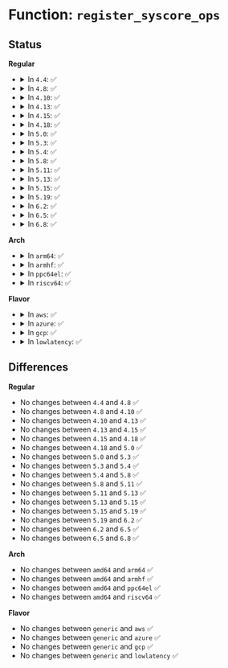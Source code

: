 # Function: <code>register_syscore_ops</code>

## Status
<b>Regular</b>
<ul>
<li>
<details>
<summary>In <code>4.4</code>: ✅</summary>

```c
void register_syscore_ops(struct syscore_ops *ops);
```

**Collision:** Unique Global

**Inline:** No

**Transformation:** False

**Instances:**

```
In drivers/base/syscore.c (ffffffff8154c1d0)
Location: drivers/base/syscore.c:22
Inline: False
Direct callers:
  - arch/x86/events/amd/ibs.c:amd_ibs_init
  - arch/x86/kernel/i8259.c:i8259A_init_ops
  - arch/x86/kernel/i8237.c:i8237A_init_ops
  - arch/x86/kernel/cpu/common.c:init_cpu_syscore
  - arch/x86/kernel/cpu/mcheck/mce.c:mcheck_init_device
  - arch/x86/kernel/cpu/microcode/core.c:microcode_init
  - arch/x86/kernel/apic/apic.c:init_lapic_sysfs
  - arch/x86/kernel/apic/io_apic.c:ioapic_init_ops
  - arch/x86/kernel/amd_gart_64.c:gart_iommu_init
  - kernel/irq/generic-chip.c:irq_gc_init_ops
  - kernel/irq/pm.c:irq_pm_init_ops
  - kernel/time/timekeeping.c:timekeeping_init_ops
  - drivers/acpi/pci_link.c:acpi_pci_link_init
  - drivers/acpi/processor_idle.c:acpi_processor_syscore_init
  - drivers/iommu/amd_iommu_init.c:state_next
  - drivers/iommu/intel-iommu.c:intel_iommu_init
  - drivers/base/firmware_class.c:firmware_class_init
  - drivers/leds/trigger/ledtrig-cpu.c:ledtrig_cpu_init
```
**Symbols:**

```
ffffffff8154c1d0-ffffffff8154c214: register_syscore_ops (STB_GLOBAL)
```
</details>
</li>
<li>
<details>
<summary>In <code>4.8</code>: ✅</summary>

```c
void register_syscore_ops(struct syscore_ops *ops);
```

**Collision:** Unique Global

**Inline:** No

**Transformation:** False

**Instances:**

```
In drivers/base/syscore.c (ffffffff8159dfc0)
Location: drivers/base/syscore.c:22
Inline: False
Direct callers:
  - arch/x86/events/amd/ibs.c:amd_ibs_init
  - arch/x86/kernel/i8259.c:i8259A_init_ops
  - arch/x86/kernel/i8237.c:i8237A_init_ops
  - arch/x86/kernel/cpu/common.c:init_cpu_syscore
  - arch/x86/kernel/cpu/mcheck/mce.c:mcheck_init_device
  - arch/x86/kernel/cpu/microcode/core.c:microcode_init
  - arch/x86/kernel/apic/apic.c:init_lapic_sysfs
  - arch/x86/kernel/apic/io_apic.c:ioapic_init_ops
  - arch/x86/kernel/amd_gart_64.c:gart_iommu_init
  - kernel/irq/generic-chip.c:irq_gc_init_ops
  - kernel/irq/pm.c:irq_pm_init_ops
  - kernel/time/timekeeping.c:timekeeping_init_ops
  - drivers/acpi/sleep.c:acpi_sleep_syscore_init
  - drivers/acpi/pci_link.c:acpi_pci_link_init
  - drivers/iommu/amd_iommu_init.c:state_next
  - drivers/iommu/intel-iommu.c:intel_iommu_init
  - drivers/base/firmware_class.c:firmware_class_init
  - drivers/leds/trigger/ledtrig-cpu.c:ledtrig_cpu_init
```
**Symbols:**

```
ffffffff8159dfc0-ffffffff8159e004: register_syscore_ops (STB_GLOBAL)
```
</details>
</li>
<li>
<details>
<summary>In <code>4.10</code>: ✅</summary>

```c
void register_syscore_ops(struct syscore_ops *ops);
```

**Collision:** Unique Global

**Inline:** No

**Transformation:** False

**Instances:**

```
In drivers/base/syscore.c (ffffffff815cc570)
Location: drivers/base/syscore.c:22
Inline: False
Direct callers:
  - arch/x86/events/amd/ibs.c:amd_ibs_init
  - arch/x86/kernel/i8259.c:i8259A_init_ops
  - arch/x86/kernel/i8237.c:i8237A_init_ops
  - arch/x86/kernel/cpu/common.c:init_cpu_syscore
  - arch/x86/kernel/cpu/mcheck/mce.c:mcheck_init_device
  - arch/x86/kernel/cpu/microcode/core.c:microcode_init
  - arch/x86/kernel/apic/apic.c:init_lapic_sysfs
  - arch/x86/kernel/apic/io_apic.c:ioapic_init_ops
  - arch/x86/kernel/amd_gart_64.c:gart_iommu_init
  - kernel/irq/generic-chip.c:irq_gc_init_ops
  - kernel/irq/pm.c:irq_pm_init_ops
  - kernel/time/timekeeping.c:timekeeping_init_ops
  - drivers/acpi/sleep.c:acpi_sleep_syscore_init
  - drivers/acpi/pci_link.c:acpi_pci_link_init
  - drivers/iommu/amd_iommu_init.c:iommu_go_to_state
  - drivers/iommu/intel-iommu.c:intel_iommu_init
  - drivers/base/firmware_class.c:firmware_class_init
  - drivers/leds/trigger/ledtrig-cpu.c:ledtrig_cpu_init
```
**Symbols:**

```
ffffffff815cc570-ffffffff815cc5b4: register_syscore_ops (STB_GLOBAL)
```
</details>
</li>
<li>
<details>
<summary>In <code>4.13</code>: ✅</summary>

```c
void register_syscore_ops(struct syscore_ops *ops);
```

**Collision:** Unique Global

**Inline:** No

**Transformation:** False

**Instances:**

```
In drivers/base/syscore.c (ffffffff815e1120)
Location: drivers/base/syscore.c:22
Inline: False
Direct callers:
  - arch/x86/events/amd/ibs.c:amd_ibs_init
  - arch/x86/kernel/i8259.c:i8259A_init_ops
  - arch/x86/kernel/i8237.c:i8237A_init_ops
  - arch/x86/kernel/cpu/common.c:init_cpu_syscore
  - arch/x86/kernel/cpu/mcheck/mce.c:mcheck_init_device
  - arch/x86/kernel/cpu/microcode/core.c:microcode_init
  - arch/x86/kernel/apic/apic.c:init_lapic_sysfs
  - arch/x86/kernel/apic/io_apic.c:ioapic_init_ops
  - arch/x86/kernel/amd_gart_64.c:gart_iommu_init
  - kernel/irq/generic-chip.c:irq_gc_init_ops
  - kernel/irq/pm.c:irq_pm_init_ops
  - kernel/time/timekeeping.c:timekeeping_init_ops
  - drivers/acpi/sleep.c:acpi_sleep_init
  - drivers/acpi/pci_link.c:acpi_pci_link_init
  - drivers/iommu/amd_iommu_init.c:iommu_go_to_state
  - drivers/iommu/intel-iommu.c:intel_iommu_init
  - drivers/base/firmware_class.c:firmware_class_init
  - drivers/leds/trigger/ledtrig-cpu.c:ledtrig_cpu_init
```
**Symbols:**

```
ffffffff815e1120-ffffffff815e1164: register_syscore_ops (STB_GLOBAL)
```
</details>
</li>
<li>
<details>
<summary>In <code>4.15</code>: ✅</summary>

```c
void register_syscore_ops(struct syscore_ops *ops);
```

**Collision:** Unique Global

**Inline:** No

**Transformation:** False

**Instances:**

```
In drivers/base/syscore.c (ffffffff81648240)
Location: drivers/base/syscore.c:22
Inline: False
Direct callers:
  - arch/x86/events/amd/ibs.c:amd_ibs_init
  - arch/x86/kernel/i8259.c:i8259A_init_ops
  - arch/x86/kernel/i8237.c:i8237A_init_ops
  - arch/x86/kernel/cpu/common.c:init_cpu_syscore
  - arch/x86/kernel/cpu/mcheck/mce.c:mcheck_init_device
  - arch/x86/kernel/cpu/microcode/core.c:microcode_init
  - arch/x86/kernel/apic/apic.c:init_lapic_sysfs
  - arch/x86/kernel/apic/io_apic.c:ioapic_init_ops
  - arch/x86/kernel/amd_gart_64.c:gart_iommu_init
  - kernel/irq/generic-chip.c:irq_gc_init_ops
  - kernel/irq/pm.c:irq_pm_init_ops
  - kernel/time/timekeeping.c:timekeeping_init_ops
  - drivers/acpi/sleep.c:acpi_sleep_init
  - drivers/acpi/pci_link.c:acpi_pci_link_init
  - drivers/iommu/amd_iommu_init.c:iommu_go_to_state
  - drivers/iommu/intel-iommu.c:intel_iommu_init
  - drivers/base/firmware_class.c:firmware_class_init
  - drivers/leds/trigger/ledtrig-cpu.c:ledtrig_cpu_init
```
**Symbols:**

```
ffffffff81648240-ffffffff81648284: register_syscore_ops (STB_GLOBAL)
```
</details>
</li>
<li>
<details>
<summary>In <code>4.18</code>: ✅</summary>

```c
void register_syscore_ops(struct syscore_ops *ops);
```

**Collision:** Unique Global

**Inline:** No

**Transformation:** False

**Instances:**

```
In drivers/base/syscore.c (ffffffff81683810)
Location: drivers/base/syscore.c:21
Inline: False
Direct callers:
  - arch/x86/events/amd/ibs.c:amd_ibs_init
  - arch/x86/kernel/i8259.c:i8259A_init_ops
  - arch/x86/kernel/i8237.c:i8237A_init_ops
  - arch/x86/kernel/cpu/common.c:init_cpu_syscore
  - arch/x86/kernel/cpu/mcheck/mce.c:mcheck_init_device
  - arch/x86/kernel/cpu/mtrr/mtrr.c:mtrr_init_finialize
  - arch/x86/kernel/cpu/microcode/core.c:microcode_init
  - arch/x86/kernel/apic/apic.c:init_lapic_sysfs
  - arch/x86/kernel/apic/io_apic.c:ioapic_init_ops
  - arch/x86/kernel/amd_gart_64.c:gart_iommu_init
  - kernel/irq/generic-chip.c:irq_gc_init_ops
  - kernel/irq/pm.c:irq_pm_init_ops
  - kernel/time/timekeeping.c:timekeeping_init_ops
  - drivers/acpi/sleep.c:acpi_sleep_init
  - drivers/acpi/pci_link.c:acpi_pci_link_init
  - drivers/xen/xen-acpi-processor.c:xen_acpi_processor_init
  - drivers/iommu/amd_iommu_init.c:iommu_go_to_state
  - drivers/iommu/intel-iommu.c:intel_iommu_init
  - drivers/base/firmware_loader/main.c:firmware_class_init
  - drivers/cpufreq/cpufreq.c:cpufreq_core_init
  - drivers/leds/trigger/ledtrig-cpu.c:ledtrig_cpu_init
```
**Symbols:**

```
ffffffff81683810-ffffffff81683854: register_syscore_ops (STB_GLOBAL)
```
</details>
</li>
<li>
<details>
<summary>In <code>5.0</code>: ✅</summary>

```c
void register_syscore_ops(struct syscore_ops *ops);
```

**Collision:** Unique Global

**Inline:** No

**Transformation:** False

**Instances:**

```
In drivers/base/syscore.c (ffffffff816a34e0)
Location: drivers/base/syscore.c:21
Inline: False
Direct callers:
  - arch/x86/events/amd/ibs.c:amd_ibs_init
  - arch/x86/kernel/i8259.c:i8259A_init_ops
  - arch/x86/kernel/i8237.c:i8237A_init_ops
  - arch/x86/kernel/cpu/common.c:init_cpu_syscore
  - arch/x86/kernel/cpu/mce/core.c:mcheck_init_device
  - arch/x86/kernel/cpu/mtrr/mtrr.c:mtrr_init_finialize
  - arch/x86/kernel/cpu/microcode/core.c:microcode_init
  - arch/x86/kernel/apic/apic.c:init_lapic_sysfs
  - arch/x86/kernel/apic/io_apic.c:ioapic_init_ops
  - arch/x86/kernel/amd_gart_64.c:gart_iommu_init
  - kernel/irq/generic-chip.c:irq_gc_init_ops
  - kernel/irq/pm.c:irq_pm_init_ops
  - kernel/time/timekeeping.c:timekeeping_init_ops
  - drivers/acpi/sleep.c:acpi_sleep_init
  - drivers/acpi/pci_link.c:acpi_pci_link_init
  - drivers/xen/xen-acpi-processor.c:xen_acpi_processor_init
  - drivers/iommu/amd_iommu_init.c:iommu_go_to_state
  - drivers/iommu/intel-iommu.c:intel_iommu_init
  - drivers/base/firmware_loader/main.c:firmware_class_init
  - drivers/cpufreq/cpufreq.c:cpufreq_core_init
  - drivers/leds/trigger/ledtrig-cpu.c:ledtrig_cpu_init
```
**Symbols:**

```
ffffffff816a34e0-ffffffff816a3524: register_syscore_ops (STB_GLOBAL)
```
</details>
</li>
<li>
<details>
<summary>In <code>5.3</code>: ✅</summary>

```c
void register_syscore_ops(struct syscore_ops *ops);
```

**Collision:** Unique Global

**Inline:** No

**Transformation:** False

**Instances:**

```
In drivers/base/syscore.c (ffffffff816dc3f0)
Location: drivers/base/syscore.c:21
Inline: False
Direct callers:
  - arch/x86/events/amd/ibs.c:amd_ibs_init
  - arch/x86/kernel/i8259.c:i8259A_init_ops
  - arch/x86/kernel/i8237.c:i8237A_init_ops
  - arch/x86/kernel/cpu/umwait.c:umwait_init
  - arch/x86/kernel/cpu/intel_epb.c:intel_epb_init
  - arch/x86/kernel/cpu/mce/core.c:mcheck_init_device
  - arch/x86/kernel/cpu/mtrr/mtrr.c:mtrr_init_finialize
  - arch/x86/kernel/cpu/microcode/core.c:microcode_init
  - arch/x86/kernel/apic/apic.c:init_lapic_sysfs
  - arch/x86/kernel/apic/io_apic.c:ioapic_init_ops
  - arch/x86/kernel/amd_gart_64.c:gart_iommu_init
  - kernel/irq/generic-chip.c:irq_gc_init_ops
  - kernel/irq/pm.c:irq_pm_init_ops
  - kernel/time/timekeeping.c:timekeeping_init_ops
  - drivers/acpi/sleep.c:acpi_sleep_init
  - drivers/acpi/pci_link.c:acpi_pci_link_init
  - drivers/xen/xen-acpi-processor.c:xen_acpi_processor_init
  - drivers/iommu/amd_iommu_init.c:state_next
  - drivers/iommu/intel-iommu.c:intel_iommu_init
  - drivers/base/firmware_loader/main.c:firmware_class_init
  - drivers/cpufreq/cpufreq.c:cpufreq_core_init
  - drivers/leds/trigger/ledtrig-cpu.c:ledtrig_cpu_init
```
**Symbols:**

```
ffffffff816dc3f0-ffffffff816dc434: register_syscore_ops (STB_GLOBAL)
```
</details>
</li>
<li>
<details>
<summary>In <code>5.4</code>: ✅</summary>

```c
void register_syscore_ops(struct syscore_ops *ops);
```

**Collision:** Unique Global

**Inline:** No

**Transformation:** False

**Instances:**

```
In drivers/base/syscore.c (ffffffff81700480)
Location: drivers/base/syscore.c:21
Inline: False
Direct callers:
  - arch/x86/events/amd/ibs.c:amd_ibs_init
  - arch/x86/kernel/i8259.c:i8259A_init_ops
  - arch/x86/kernel/i8237.c:i8237A_init_ops
  - arch/x86/kernel/cpu/umwait.c:umwait_init
  - arch/x86/kernel/cpu/intel_epb.c:intel_epb_init
  - arch/x86/kernel/cpu/mce/core.c:mcheck_init_device
  - arch/x86/kernel/cpu/mtrr/mtrr.c:mtrr_init_finialize
  - arch/x86/kernel/cpu/microcode/core.c:microcode_init
  - arch/x86/kernel/apic/apic.c:init_lapic_sysfs
  - arch/x86/kernel/apic/io_apic.c:ioapic_init_ops
  - arch/x86/kernel/amd_gart_64.c:gart_iommu_init
  - kernel/irq/generic-chip.c:irq_gc_init_ops
  - kernel/irq/pm.c:irq_pm_init_ops
  - kernel/time/timekeeping.c:timekeeping_init_ops
  - drivers/acpi/sleep.c:acpi_sleep_init
  - drivers/acpi/pci_link.c:acpi_pci_link_init
  - drivers/xen/xen-acpi-processor.c:xen_acpi_processor_init
  - drivers/iommu/amd_iommu_init.c:state_next
  - drivers/iommu/intel-iommu.c:intel_iommu_init
  - drivers/base/firmware_loader/main.c:firmware_class_init
  - drivers/leds/trigger/ledtrig-cpu.c:ledtrig_cpu_init
```
**Symbols:**

```
ffffffff81700480-ffffffff817004c4: register_syscore_ops (STB_GLOBAL)
```
</details>
</li>
<li>
<details>
<summary>In <code>5.8</code>: ✅</summary>

```c
void register_syscore_ops(struct syscore_ops *ops);
```

**Collision:** Unique Global

**Inline:** No

**Transformation:** False

**Instances:**

```
In drivers/base/syscore.c (ffffffff817ba3c0)
Location: drivers/base/syscore.c:21
Inline: False
Direct callers:
  - arch/x86/events/amd/ibs.c:amd_ibs_init
  - arch/x86/hyperv/hv_init.c:hyperv_init
  - arch/x86/kernel/i8259.c:i8259A_init_ops
  - arch/x86/kernel/i8237.c:i8237A_init_ops
  - arch/x86/kernel/cpu/umwait.c:umwait_init
  - arch/x86/kernel/cpu/intel_epb.c:intel_epb_init
  - arch/x86/kernel/cpu/mce/core.c:mcheck_init_device
  - arch/x86/kernel/cpu/mtrr/mtrr.c:mtrr_init_finialize
  - arch/x86/kernel/cpu/microcode/core.c:microcode_init
  - arch/x86/kernel/apic/apic.c:init_lapic_sysfs
  - arch/x86/kernel/apic/io_apic.c:ioapic_init_ops
  - arch/x86/kernel/amd_gart_64.c:init_amd_gatt
  - kernel/irq/generic-chip.c:irq_gc_init_ops
  - kernel/irq/pm.c:irq_pm_init_ops
  - kernel/time/timekeeping.c:timekeeping_init_ops
  - drivers/acpi/sleep.c:acpi_sleep_init
  - drivers/acpi/pci_link.c:acpi_pci_link_init
  - drivers/xen/xen-acpi-processor.c:xen_acpi_processor_init
  - drivers/iommu/amd/init.c:state_next
  - drivers/iommu/intel/iommu.c:intel_iommu_init
  - drivers/base/firmware_loader/main.c:firmware_class_init
  - drivers/leds/trigger/ledtrig-cpu.c:ledtrig_cpu_init
```
**Symbols:**

```
ffffffff817ba3c0-ffffffff817ba407: register_syscore_ops (STB_GLOBAL)
```
</details>
</li>
<li>
<details>
<summary>In <code>5.11</code>: ✅</summary>

```c
void register_syscore_ops(struct syscore_ops *ops);
```

**Collision:** Unique Global

**Inline:** No

**Transformation:** False

**Instances:**

```
In drivers/base/syscore.c (ffffffff817cf0d0)
Location: drivers/base/syscore.c:21
Inline: False
Direct callers:
  - arch/x86/events/amd/ibs.c:amd_ibs_init
  - arch/x86/hyperv/hv_init.c:hyperv_init
  - arch/x86/kernel/i8259.c:i8259A_init_ops
  - arch/x86/kernel/i8237.c:i8237A_init_ops
  - arch/x86/kernel/cpu/umwait.c:umwait_init
  - arch/x86/kernel/cpu/intel_epb.c:intel_epb_init
  - arch/x86/kernel/cpu/mce/core.c:mcheck_init_device
  - arch/x86/kernel/cpu/mtrr/mtrr.c:mtrr_init_finialize
  - arch/x86/kernel/cpu/microcode/core.c:microcode_init
  - arch/x86/kernel/apic/apic.c:init_lapic_sysfs
  - arch/x86/kernel/apic/io_apic.c:ioapic_init_ops
  - arch/x86/kernel/amd_gart_64.c:init_amd_gatt
  - kernel/irq/generic-chip.c:irq_gc_init_ops
  - kernel/irq/pm.c:irq_pm_init_ops
  - kernel/time/timekeeping.c:timekeeping_init_ops
  - drivers/acpi/sleep.c:acpi_sleep_init
  - drivers/acpi/pci_link.c:acpi_pci_link_init
  - drivers/xen/xen-acpi-processor.c:xen_acpi_processor_init
  - drivers/iommu/amd/init.c:state_next
  - drivers/iommu/intel/iommu.c:intel_iommu_init
  - drivers/base/firmware_loader/main.c:firmware_class_init
  - drivers/leds/trigger/ledtrig-cpu.c:ledtrig_cpu_init
```
**Symbols:**

```
ffffffff817cf0d0-ffffffff817cf117: register_syscore_ops (STB_GLOBAL)
```
</details>
</li>
<li>
<details>
<summary>In <code>5.13</code>: ✅</summary>

```c
void register_syscore_ops(struct syscore_ops *ops);
```

**Collision:** Unique Global

**Inline:** No

**Transformation:** False

**Instances:**

```
In drivers/base/syscore.c (ffffffff817b2ae0)
Location: drivers/base/syscore.c:21
Inline: False
Direct callers:
  - arch/x86/events/amd/ibs.c:amd_ibs_init
  - arch/x86/hyperv/hv_init.c:hyperv_init
  - arch/x86/kernel/i8259.c:i8259A_init_ops
  - arch/x86/kernel/i8237.c:i8237A_init_ops
  - arch/x86/kernel/cpu/umwait.c:umwait_init
  - arch/x86/kernel/cpu/intel_epb.c:intel_epb_init
  - arch/x86/kernel/cpu/mce/core.c:mcheck_init_device
  - arch/x86/kernel/cpu/mtrr/mtrr.c:mtrr_init_finialize
  - arch/x86/kernel/cpu/microcode/core.c:microcode_init
  - arch/x86/kernel/apic/apic.c:init_lapic_sysfs
  - arch/x86/kernel/apic/io_apic.c:ioapic_init_ops
  - arch/x86/kernel/kvm.c:kvm_guest_init
  - arch/x86/kernel/amd_gart_64.c:init_amd_gatt
  - kernel/irq/generic-chip.c:irq_gc_init_ops
  - kernel/irq/pm.c:irq_pm_init_ops
  - kernel/time/timekeeping.c:timekeeping_init_ops
  - drivers/acpi/sleep.c:acpi_sleep_init
  - drivers/acpi/pci_link.c:acpi_pci_link_init
  - drivers/xen/xen-acpi-processor.c:xen_acpi_processor_init
  - drivers/iommu/amd/init.c:state_next
  - drivers/iommu/intel/iommu.c:intel_iommu_init
  - drivers/base/firmware_loader/main.c:firmware_class_init
  - drivers/leds/trigger/ledtrig-cpu.c:ledtrig_cpu_init
```
**Symbols:**

```
ffffffff817b2ae0-ffffffff817b2b27: register_syscore_ops (STB_GLOBAL)
```
</details>
</li>
<li>
<details>
<summary>In <code>5.15</code>: ✅</summary>

```c
void register_syscore_ops(struct syscore_ops *ops);
```

**Collision:** Unique Global

**Inline:** No

**Transformation:** False

**Instances:**

```
In drivers/base/syscore.c (ffffffff8183bf80)
Location: drivers/base/syscore.c:21
Inline: False
Direct callers:
  - arch/x86/events/amd/ibs.c:amd_ibs_init
  - arch/x86/hyperv/hv_init.c:hyperv_init
  - arch/x86/kernel/i8259.c:i8259A_init_ops
  - arch/x86/kernel/i8237.c:i8237A_init_ops
  - arch/x86/kernel/cpu/umwait.c:umwait_init
  - arch/x86/kernel/cpu/intel_epb.c:intel_epb_init
  - arch/x86/kernel/cpu/mce/core.c:mcheck_init_device
  - arch/x86/kernel/cpu/mtrr/mtrr.c:mtrr_init_finialize
  - arch/x86/kernel/cpu/microcode/core.c:microcode_init
  - arch/x86/kernel/apic/apic.c:init_lapic_sysfs
  - arch/x86/kernel/apic/io_apic.c:ioapic_init_ops
  - arch/x86/kernel/kvm.c:kvm_guest_init
  - arch/x86/kernel/amd_gart_64.c:init_amd_gatt
  - kernel/irq/generic-chip.c:irq_gc_init_ops
  - kernel/irq/pm.c:irq_pm_init_ops
  - kernel/time/timekeeping.c:timekeeping_init_ops
  - drivers/acpi/sleep.c:acpi_sleep_init
  - drivers/acpi/pci_link.c:acpi_pci_link_init
  - drivers/xen/xen-acpi-processor.c:xen_acpi_processor_init
  - drivers/iommu/amd/init.c:state_next
  - drivers/iommu/intel/iommu.c:intel_iommu_init
  - drivers/base/firmware_loader/main.c:firmware_class_init
  - drivers/leds/trigger/ledtrig-cpu.c:ledtrig_cpu_init
```
**Symbols:**

```
ffffffff8183bf80-ffffffff8183bfc7: register_syscore_ops (STB_GLOBAL)
```
</details>
</li>
<li>
<details>
<summary>In <code>5.19</code>: ✅</summary>

```c
void register_syscore_ops(struct syscore_ops *ops);
```

**Collision:** Unique Global

**Inline:** No

**Transformation:** False

**Instances:**

```
In drivers/base/syscore.c (ffffffff8197e710)
Location: drivers/base/syscore.c:21
Inline: False
Direct callers:
  - arch/x86/events/amd/ibs.c:amd_ibs_init
  - arch/x86/hyperv/hv_init.c:hyperv_init
  - arch/x86/kernel/i8259.c:i8259A_init_ops
  - arch/x86/kernel/i8237.c:i8237A_init_ops
  - arch/x86/kernel/cpu/aperfmperf.c:freq_invariance_enable
  - arch/x86/kernel/cpu/umwait.c:umwait_init
  - arch/x86/kernel/cpu/intel_epb.c:intel_epb_init
  - arch/x86/kernel/cpu/mce/core.c:mcheck_init_device
  - arch/x86/kernel/cpu/mtrr/mtrr.c:mtrr_init_finialize
  - arch/x86/kernel/cpu/microcode/core.c:microcode_init
  - arch/x86/kernel/apic/apic.c:init_lapic_sysfs
  - arch/x86/kernel/apic/io_apic.c:ioapic_init_ops
  - arch/x86/kernel/kvm.c:kvm_guest_init
  - arch/x86/kernel/amd_gart_64.c:init_amd_gatt
  - kernel/irq/generic-chip.c:irq_gc_init_ops
  - kernel/irq/pm.c:irq_pm_init_ops
  - kernel/time/timekeeping.c:timekeeping_init_ops
  - drivers/acpi/sleep.c:acpi_sleep_init
  - drivers/acpi/pci_link.c:acpi_pci_link_init
  - drivers/xen/xen-acpi-processor.c:xen_acpi_processor_init
  - drivers/iommu/amd/init.c:state_next
  - drivers/iommu/intel/iommu.c:intel_iommu_init
  - drivers/base/firmware_loader/main.c:firmware_class_init
  - drivers/leds/trigger/ledtrig-cpu.c:ledtrig_cpu_init
```
**Symbols:**

```
ffffffff8197e710-ffffffff8197e75f: register_syscore_ops (STB_GLOBAL)
```
</details>
</li>
<li>
<details>
<summary>In <code>6.2</code>: ✅</summary>

```c
void register_syscore_ops(struct syscore_ops *ops);
```

**Collision:** Unique Global

**Inline:** No

**Transformation:** False

**Instances:**

```
In drivers/base/syscore.c (ffffffff81aebcc0)
Location: drivers/base/syscore.c:21
Inline: False
Direct callers:
  - arch/x86/events/amd/ibs.c:amd_ibs_init
  - arch/x86/hyperv/hv_init.c:hyperv_init
  - arch/x86/kernel/i8259.c:i8259A_init_ops
  - arch/x86/kernel/i8237.c:i8237A_init_ops
  - arch/x86/kernel/cpu/aperfmperf.c:freq_invariance_enable
  - arch/x86/kernel/cpu/umwait.c:umwait_init
  - arch/x86/kernel/cpu/intel_epb.c:intel_epb_init
  - arch/x86/kernel/cpu/mce/core.c:mcheck_init_device
  - arch/x86/kernel/cpu/mtrr/mtrr.c:mtrr_init_finialize
  - arch/x86/kernel/cpu/microcode/core.c:microcode_init
  - arch/x86/kernel/apic/apic.c:init_lapic_sysfs
  - arch/x86/kernel/apic/io_apic.c:ioapic_init_ops
  - arch/x86/kernel/kvm.c:kvm_guest_init
  - arch/x86/kernel/amd_gart_64.c:init_amd_gatt
  - kernel/irq/generic-chip.c:irq_gc_init_ops
  - kernel/irq/pm.c:irq_pm_init_ops
  - kernel/time/timekeeping.c:timekeeping_init_ops
  - drivers/acpi/sleep.c:acpi_sleep_init
  - drivers/acpi/pci_link.c:acpi_pci_link_init
  - drivers/xen/xen-acpi-processor.c:xen_acpi_processor_init
  - drivers/iommu/amd/init.c:state_next
  - drivers/iommu/intel/iommu.c:intel_iommu_init
  - drivers/base/firmware_loader/main.c:firmware_class_init
  - drivers/leds/trigger/ledtrig-cpu.c:ledtrig_cpu_init
```
**Symbols:**

```
ffffffff81aebcc0-ffffffff81aebd0f: register_syscore_ops (STB_GLOBAL)
```
</details>
</li>
<li>
<details>
<summary>In <code>6.5</code>: ✅</summary>

```c
void register_syscore_ops(struct syscore_ops *ops);
```

**Collision:** Unique Global

**Inline:** No

**Transformation:** False

**Instances:**

```
In drivers/base/syscore.c (ffffffff81b39f00)
Location: drivers/base/syscore.c:21
Inline: False
Direct callers:
  - arch/x86/events/amd/ibs.c:amd_ibs_init
  - arch/x86/hyperv/hv_init.c:hyperv_init
  - arch/x86/kernel/i8259.c:i8259A_init_ops
  - arch/x86/kernel/i8237.c:i8237A_init_ops
  - arch/x86/kernel/cpu/umwait.c:umwait_init
  - arch/x86/kernel/cpu/intel_epb.c:intel_epb_init
  - arch/x86/kernel/cpu/mce/core.c:mcheck_init_device
  - arch/x86/kernel/cpu/microcode/core.c:microcode_init
  - arch/x86/kernel/apic/apic.c:init_lapic_sysfs
  - arch/x86/kernel/apic/io_apic.c:ioapic_init_ops
  - arch/x86/kernel/kvm.c:kvm_guest_init
  - arch/x86/kernel/amd_gart_64.c:init_amd_gatt
  - kernel/irq/generic-chip.c:irq_gc_init_ops
  - kernel/irq/pm.c:irq_pm_init_ops
  - kernel/time/timekeeping.c:timekeeping_init_ops
  - drivers/acpi/sleep.c:acpi_sleep_init
  - drivers/acpi/pci_link.c:acpi_pci_link_init
  - drivers/xen/xen-acpi-processor.c:xen_acpi_processor_init
  - drivers/iommu/amd/init.c:state_next
  - drivers/iommu/intel/iommu.c:intel_iommu_init
  - drivers/base/firmware_loader/main.c:firmware_class_init
  - drivers/leds/trigger/ledtrig-cpu.c:ledtrig_cpu_init
```
**Symbols:**

```
ffffffff81b39f00-ffffffff81b39f4f: register_syscore_ops (STB_GLOBAL)
```
</details>
</li>
<li>
<details>
<summary>In <code>6.8</code>: ✅</summary>

```c
void register_syscore_ops(struct syscore_ops *ops);
```

**Collision:** Unique Global

**Inline:** No

**Transformation:** False

**Instances:**

```
In drivers/base/syscore.c (ffffffff81b919c0)
Location: drivers/base/syscore.c:21
Inline: False
Direct callers:
  - arch/x86/events/amd/ibs.c:amd_ibs_init
  - arch/x86/hyperv/hv_init.c:hyperv_init
  - arch/x86/kernel/i8259.c:i8259A_init_ops
  - arch/x86/kernel/i8237.c:i8237A_init_ops
  - arch/x86/kernel/cpu/umwait.c:umwait_init
  - arch/x86/kernel/cpu/intel_epb.c:intel_epb_init
  - arch/x86/kernel/cpu/mce/core.c:mcheck_init_device
  - arch/x86/kernel/cpu/microcode/core.c:microcode_init
  - arch/x86/kernel/apic/apic.c:init_lapic_sysfs
  - arch/x86/kernel/apic/io_apic.c:ioapic_init_ops
  - arch/x86/kernel/kvm.c:kvm_guest_init
  - arch/x86/kernel/amd_gart_64.c:init_amd_gatt
  - kernel/irq/generic-chip.c:irq_gc_init_ops
  - kernel/irq/pm.c:irq_pm_init_ops
  - kernel/time/timekeeping.c:timekeeping_init_ops
  - drivers/acpi/sleep.c:acpi_sleep_init
  - drivers/acpi/pci_link.c:acpi_pci_link_init
  - drivers/xen/xen-acpi-processor.c:xen_acpi_processor_init
  - drivers/iommu/amd/init.c:state_next
  - drivers/iommu/intel/iommu.c:intel_iommu_init
  - drivers/base/firmware_loader/main.c:firmware_class_init
  - drivers/thermal/intel/intel_hfi.c:intel_hfi_init
  - drivers/leds/trigger/ledtrig-cpu.c:ledtrig_cpu_init
```
**Symbols:**

```
ffffffff81b919c0-ffffffff81b91a0f: register_syscore_ops (STB_GLOBAL)
```
</details>
</li>
</ul>
<b>Arch</b>
<ul>
<li>
<details>
<summary>In <code>arm64</code>: ✅</summary>

```c
void register_syscore_ops(struct syscore_ops *ops);
```

**Collision:** Unique Global

**Inline:** No

**Transformation:** False

**Instances:**

```
In drivers/base/syscore.c (ffff8000108eb730)
Location: drivers/base/syscore.c:21
Inline: False
Direct callers:
  - virt/kvm/kvm_main.c:kvm_init
  - kernel/irq/generic-chip.c:irq_gc_init_ops
  - kernel/irq/pm.c:irq_pm_init_ops
  - kernel/time/timekeeping.c:timekeeping_init_ops
  - kernel/time/sched_clock.c:sched_clock_syscore_init
  - kernel/cpu_pm.c:cpu_pm_init
  - drivers/irqchip/irq-gic-v3-its.c:its_init
  - drivers/irqchip/irq-mtk-cirq.c:mtk_cirq_of_init
  - drivers/irqchip/irq-imx-gpcv2.c:imx_gpcv2_irqchip_init
  - drivers/gpio/gpio-mxc.c:gpio_mxc_init
  - drivers/acpi/pci_link.c:acpi_pci_link_init
  - drivers/clk/rockchip/clk-rk3288.c:rk3288_clk_init
  - drivers/soc/bcm/brcmstb/biuctrl.c:brcmstb_biuctrl_init
  - drivers/base/firmware_loader/main.c:firmware_class_init
  - drivers/power/reset/sc27xx-poweroff.c:sc27xx_poweroff_probe
  - drivers/leds/trigger/ledtrig-cpu.c:ledtrig_cpu_init
```
**Symbols:**

```
ffff8000108eb730-ffff8000108eb780: register_syscore_ops (STB_GLOBAL)
```
</details>
</li>
<li>
<details>
<summary>In <code>armhf</code>: ✅</summary>

```c
void register_syscore_ops(struct syscore_ops *ops);
```

**Collision:** Unique Global

**Inline:** No

**Transformation:** False

**Instances:**

```
In drivers/base/syscore.c (c09d9740)
Location: drivers/base/syscore.c:21
Inline: False
Direct callers:
  - arch/arm/mach-exynos/suspend.c:exynos_pm_init
  - arch/arm/mach-exynos/mcpm-exynos.c:exynos_mcpm_init
  - kernel/irq/generic-chip.c:irq_gc_init_ops
  - kernel/irq/pm.c:irq_pm_init_ops
  - kernel/time/timekeeping.c:timekeeping_init_ops
  - kernel/time/sched_clock.c:sched_clock_syscore_init
  - kernel/cpu_pm.c:cpu_pm_init
  - drivers/irqchip/exynos-combiner.c:combiner_of_init
  - drivers/irqchip/irq-tegra.c:tegra_ictlr_init
  - drivers/irqchip/irq-gic-v3-its.c:its_init
  - drivers/irqchip/irq-armada-370-xp.c:armada_370_xp_mpic_of_init
  - drivers/irqchip/irq-mtk-cirq.c:mtk_cirq_of_init
  - drivers/irqchip/irq-imx-gpcv2.c:imx_gpcv2_irqchip_init
  - drivers/gpio/gpio-mxc.c:gpio_mxc_init
  - drivers/clk/imx/clk-vf610.c:vf610_clocks_init
  - drivers/clk/mvebu/common.c:mvebu_clk_gating_setup
  - drivers/clk/rockchip/clk-rk3288.c:rk3288_clk_init
  - drivers/clk/samsung/clk.c:samsung_clk_extended_sleep_init
  - drivers/clk/samsung/clk-exynos-clkout.c:exynos_clkout_init
  - drivers/base/firmware_loader/main.c:firmware_class_init
  - drivers/leds/trigger/ledtrig-cpu.c:ledtrig_cpu_init
  - drivers/clocksource/timer-armada-370-xp.c:armada_370_xp_timer_common_init
```
**Symbols:**

```
c09d9740-c09d9788: register_syscore_ops (STB_GLOBAL)
```
</details>
</li>
<li>
<details>
<summary>In <code>ppc64el</code>: ✅</summary>

```c
void register_syscore_ops(struct syscore_ops *ops);
```

**Collision:** Unique Global

**Inline:** No

**Transformation:** False

**Instances:**

```
In drivers/base/syscore.c (c000000000982db0)
Location: drivers/base/syscore.c:21
Inline: False
Direct callers:
  - arch/powerpc/sysdev/mpic.c:mpic_init_sys
  - arch/powerpc/sysdev/fsl_lbc.c:fsl_lbc_init
  - kernel/irq/generic-chip.c:irq_gc_init_ops
  - kernel/irq/pm.c:irq_pm_init_ops
  - kernel/time/timekeeping.c:timekeeping_init_ops
  - drivers/base/firmware_loader/main.c:firmware_class_init
  - drivers/leds/trigger/ledtrig-cpu.c:ledtrig_cpu_init
```
**Symbols:**

```
c000000000982db0-c000000000982e2c: register_syscore_ops (STB_GLOBAL)
```
</details>
</li>
<li>
<details>
<summary>In <code>riscv64</code>: ✅</summary>

```c
void register_syscore_ops(struct syscore_ops *ops);
```

**Collision:** Unique Global

**Inline:** No

**Transformation:** False

**Instances:**

```
In drivers/base/syscore.c (ffffffe00057f2bc)
Location: drivers/base/syscore.c:21
Inline: False
Direct callers:
  - kernel/irq/generic-chip.c:irq_gc_init_ops
  - kernel/time/timekeeping.c:timekeeping_init_ops
  - kernel/time/sched_clock.c:sched_clock_syscore_init
  - drivers/leds/trigger/ledtrig-cpu.c:ledtrig_cpu_init
```
**Symbols:**

```
ffffffe00057f2bc-ffffffe00057f312: register_syscore_ops (STB_GLOBAL)
```
</details>
</li>
</ul>
<b>Flavor</b>
<ul>
<li>
<details>
<summary>In <code>aws</code>: ✅</summary>

```c
void register_syscore_ops(struct syscore_ops *ops);
```

**Collision:** Unique Global

**Inline:** No

**Transformation:** False

**Instances:**

```
In drivers/base/syscore.c (ffffffff816c5c70)
Location: drivers/base/syscore.c:21
Inline: False
Direct callers:
  - arch/x86/events/amd/ibs.c:amd_ibs_init
  - arch/x86/xen/suspend.c:xen_setup_syscore_ops
  - arch/x86/kernel/i8259.c:i8259A_init_ops
  - arch/x86/kernel/i8237.c:i8237A_init_ops
  - arch/x86/kernel/cpu/umwait.c:umwait_init
  - arch/x86/kernel/cpu/intel_epb.c:intel_epb_init
  - arch/x86/kernel/cpu/mce/core.c:mcheck_init_device
  - arch/x86/kernel/cpu/mtrr/mtrr.c:mtrr_init_finialize
  - arch/x86/kernel/cpu/microcode/core.c:microcode_init
  - arch/x86/kernel/apic/apic.c:init_lapic_sysfs
  - arch/x86/kernel/apic/io_apic.c:ioapic_init_ops
  - arch/x86/kernel/amd_gart_64.c:gart_iommu_init
  - kernel/irq/generic-chip.c:irq_gc_init_ops
  - kernel/irq/pm.c:irq_pm_init_ops
  - kernel/time/timekeeping.c:timekeeping_init_ops
  - drivers/acpi/sleep.c:acpi_sleep_init
  - drivers/acpi/pci_link.c:acpi_pci_link_init
  - drivers/xen/xen-acpi-processor.c:xen_acpi_processor_init
  - drivers/iommu/amd_iommu_init.c:state_next
  - drivers/base/firmware_loader/main.c:firmware_class_init
```
**Symbols:**

```
ffffffff816c5c70-ffffffff816c5cb4: register_syscore_ops (STB_GLOBAL)
```
</details>
</li>
<li>
<details>
<summary>In <code>azure</code>: ✅</summary>

```c
void register_syscore_ops(struct syscore_ops *ops);
```

**Collision:** Unique Global

**Inline:** No

**Transformation:** False

**Instances:**

```
In drivers/base/syscore.c (ffffffff816a0ef0)
Location: drivers/base/syscore.c:21
Inline: False
Direct callers:
  - arch/x86/events/amd/ibs.c:amd_ibs_init
  - arch/x86/kernel/i8259.c:i8259A_init_ops
  - arch/x86/kernel/i8237.c:i8237A_init_ops
  - arch/x86/kernel/cpu/umwait.c:umwait_init
  - arch/x86/kernel/cpu/intel_epb.c:intel_epb_init
  - arch/x86/kernel/cpu/mce/core.c:mcheck_init_device
  - arch/x86/kernel/cpu/mtrr/mtrr.c:mtrr_init_finialize
  - arch/x86/kernel/cpu/microcode/core.c:microcode_init
  - arch/x86/kernel/apic/apic.c:init_lapic_sysfs
  - arch/x86/kernel/apic/io_apic.c:ioapic_init_ops
  - arch/x86/kernel/amd_gart_64.c:gart_iommu_init
  - kernel/irq/generic-chip.c:irq_gc_init_ops
  - kernel/irq/pm.c:irq_pm_init_ops
  - kernel/time/timekeeping.c:timekeeping_init_ops
  - drivers/acpi/sleep.c:acpi_sleep_init
  - drivers/acpi/pci_link.c:acpi_pci_link_init
  - drivers/iommu/amd_iommu_init.c:state_next
  - drivers/iommu/intel-iommu.c:intel_iommu_init
  - drivers/base/firmware_loader/main.c:firmware_class_init
  - drivers/hv/vmbus_drv.c:hv_acpi_init
```
**Symbols:**

```
ffffffff816a0ef0-ffffffff816a0f34: register_syscore_ops (STB_GLOBAL)
```
</details>
</li>
<li>
<details>
<summary>In <code>gcp</code>: ✅</summary>

```c
void register_syscore_ops(struct syscore_ops *ops);
```

**Collision:** Unique Global

**Inline:** No

**Transformation:** False

**Instances:**

```
In drivers/base/syscore.c (ffffffff816f4140)
Location: drivers/base/syscore.c:21
Inline: False
Direct callers:
  - arch/x86/events/amd/ibs.c:amd_ibs_init
  - arch/x86/kernel/i8259.c:i8259A_init_ops
  - arch/x86/kernel/i8237.c:i8237A_init_ops
  - arch/x86/kernel/cpu/umwait.c:umwait_init
  - arch/x86/kernel/cpu/intel_epb.c:intel_epb_init
  - arch/x86/kernel/cpu/mce/core.c:mcheck_init_device
  - arch/x86/kernel/cpu/mtrr/mtrr.c:mtrr_init_finialize
  - arch/x86/kernel/cpu/microcode/core.c:microcode_init
  - arch/x86/kernel/apic/apic.c:init_lapic_sysfs
  - arch/x86/kernel/apic/io_apic.c:ioapic_init_ops
  - arch/x86/kernel/amd_gart_64.c:gart_iommu_init
  - kernel/irq/generic-chip.c:irq_gc_init_ops
  - kernel/irq/pm.c:irq_pm_init_ops
  - kernel/time/timekeeping.c:timekeeping_init_ops
  - drivers/acpi/sleep.c:acpi_sleep_init
  - drivers/acpi/pci_link.c:acpi_pci_link_init
  - drivers/xen/xen-acpi-processor.c:xen_acpi_processor_init
  - drivers/iommu/amd_iommu_init.c:state_next
  - drivers/iommu/intel-iommu.c:intel_iommu_init
  - drivers/base/firmware_loader/main.c:firmware_class_init
  - drivers/leds/trigger/ledtrig-cpu.c:ledtrig_cpu_init
```
**Symbols:**

```
ffffffff816f4140-ffffffff816f4184: register_syscore_ops (STB_GLOBAL)
```
</details>
</li>
<li>
<details>
<summary>In <code>lowlatency</code>: ✅</summary>

```c
void register_syscore_ops(struct syscore_ops *ops);
```

**Collision:** Unique Global

**Inline:** No

**Transformation:** False

**Instances:**

```
In drivers/base/syscore.c (ffffffff8170e970)
Location: drivers/base/syscore.c:21
Inline: False
Direct callers:
  - arch/x86/events/amd/ibs.c:amd_ibs_init
  - arch/x86/kernel/i8259.c:i8259A_init_ops
  - arch/x86/kernel/i8237.c:i8237A_init_ops
  - arch/x86/kernel/cpu/umwait.c:umwait_init
  - arch/x86/kernel/cpu/intel_epb.c:intel_epb_init
  - arch/x86/kernel/cpu/mce/core.c:mcheck_init_device
  - arch/x86/kernel/cpu/mtrr/mtrr.c:mtrr_init_finialize
  - arch/x86/kernel/cpu/microcode/core.c:microcode_init
  - arch/x86/kernel/apic/apic.c:init_lapic_sysfs
  - arch/x86/kernel/apic/io_apic.c:ioapic_init_ops
  - arch/x86/kernel/amd_gart_64.c:gart_iommu_init
  - kernel/irq/generic-chip.c:irq_gc_init_ops
  - kernel/irq/pm.c:irq_pm_init_ops
  - kernel/time/timekeeping.c:timekeeping_init_ops
  - drivers/acpi/sleep.c:acpi_sleep_init
  - drivers/acpi/pci_link.c:acpi_pci_link_init
  - drivers/xen/xen-acpi-processor.c:xen_acpi_processor_init
  - drivers/iommu/amd_iommu_init.c:state_next
  - drivers/iommu/intel-iommu.c:intel_iommu_init
  - drivers/base/firmware_loader/main.c:firmware_class_init
  - drivers/leds/trigger/ledtrig-cpu.c:ledtrig_cpu_init
```
**Symbols:**

```
ffffffff8170e970-ffffffff8170e9b4: register_syscore_ops (STB_GLOBAL)
```
</details>
</li>
</ul>

## Differences
<b>Regular</b>
<ul>
<li>
No changes between <code>4.4</code> and <code>4.8</code> ✅
</li>
<li>
No changes between <code>4.8</code> and <code>4.10</code> ✅
</li>
<li>
No changes between <code>4.10</code> and <code>4.13</code> ✅
</li>
<li>
No changes between <code>4.13</code> and <code>4.15</code> ✅
</li>
<li>
No changes between <code>4.15</code> and <code>4.18</code> ✅
</li>
<li>
No changes between <code>4.18</code> and <code>5.0</code> ✅
</li>
<li>
No changes between <code>5.0</code> and <code>5.3</code> ✅
</li>
<li>
No changes between <code>5.3</code> and <code>5.4</code> ✅
</li>
<li>
No changes between <code>5.4</code> and <code>5.8</code> ✅
</li>
<li>
No changes between <code>5.8</code> and <code>5.11</code> ✅
</li>
<li>
No changes between <code>5.11</code> and <code>5.13</code> ✅
</li>
<li>
No changes between <code>5.13</code> and <code>5.15</code> ✅
</li>
<li>
No changes between <code>5.15</code> and <code>5.19</code> ✅
</li>
<li>
No changes between <code>5.19</code> and <code>6.2</code> ✅
</li>
<li>
No changes between <code>6.2</code> and <code>6.5</code> ✅
</li>
<li>
No changes between <code>6.5</code> and <code>6.8</code> ✅
</li>
</ul>
<b>Arch</b>
<ul>
<li>
No changes between <code>amd64</code> and <code>arm64</code> ✅
</li>
<li>
No changes between <code>amd64</code> and <code>armhf</code> ✅
</li>
<li>
No changes between <code>amd64</code> and <code>ppc64el</code> ✅
</li>
<li>
No changes between <code>amd64</code> and <code>riscv64</code> ✅
</li>
</ul>
<b>Flavor</b>
<ul>
<li>
No changes between <code>generic</code> and <code>aws</code> ✅
</li>
<li>
No changes between <code>generic</code> and <code>azure</code> ✅
</li>
<li>
No changes between <code>generic</code> and <code>gcp</code> ✅
</li>
<li>
No changes between <code>generic</code> and <code>lowlatency</code> ✅
</li>
</ul>
